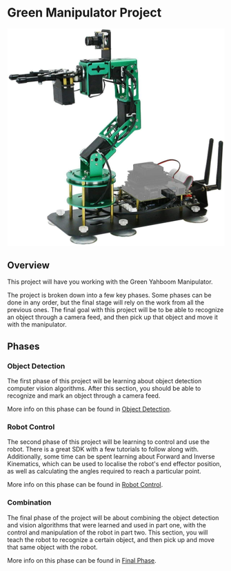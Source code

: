 # Green Manipulator Project


![Image of manipulator](images/s-l1600.jpg)

## Overview

This project will have you working with the Green Yahboom Manipulator.

The project is broken down into a few key phases. Some phases can be done in any order, but the final stage will rely on the work from all the previous ones. The final goal with this project will be to be able to recognize an object through a camera feed, and then pick up that object and move it with the manipulator.

## Phases

### Object Detection

The first phase of this project will be learning about object detection computer vision algorithms. After this section, you should be able to recognize and mark an object through a camera feed.

More info on this phase can be found in [Object Detection](object_detection/README.md).


### Robot Control

The second phase of this project will be learning to control and use the robot. There is a great SDK with a few tutorials to follow along with. Additionally, some time can be spent learning about Forward and Inverse Kinematics, which can be used to localise the robot's end effector position, as well as calculating the angles required to reach a particular point.

More info on this phase can be found in [Robot Control](robot_control/README.md).

### Combination

The final phase of the project will be about combining the object detection and vision algorithms that were learned and used in part one, with the control and manipulation of the robot in part two. This section, you will teach the robot to recognize a certain object, and then pick up and move that same object with the robot.

More info on this phase can be found in [Final Phase](final_phase/README.md).